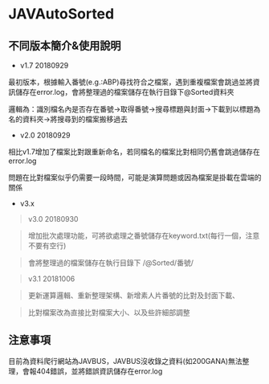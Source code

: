 # JAVAutoSorted

[](https://i.imgur.com/zQCvrT1.png)

## 不同版本簡介&使用說明
* v1.7 20180929

最初版本，根據輸入番號(e.g.:ABP)尋找符合之檔案，遇到重複檔案會跳過並將資訊儲存在error.log，會將整理過的檔案儲存在執行目錄下@Sorted資料夾

邏輯為：識別檔名內是否存在番號→取得番號→搜尋標題與封面→下載到以標題為名的資料夾→將搜尋到的檔案搬移過去

* v2.0 20180929

相比v1.7增加了檔案比對跟重新命名，若同檔名的檔案比對相同仍舊會跳過儲存在error.log

問題在比對檔案似乎仍需要一段時間，可能是演算問題或因為檔案是掛載在雲端的關係

* v3.x

> v3.0 20180930

> 增加批次處理功能，可將欲處理之番號儲存在keyword.txt(每行一個，注意不要有空行)

> 會將整理過的檔案儲存在執行目錄下 /@Sorted/番號/ 

> v3.1 20181006

> 更新運算邏輯、重新整理架構、新增素人片番號的比對及封面下載、

> 比對檔案改為直接比對檔案大小、以及些許細部調整

## 注意事項

目前為資料爬行網站為JAVBUS，JAVBUS沒收錄之資料(如200GANA)無法整理，會報404錯誤，並將錯誤資訊儲存在error.log
